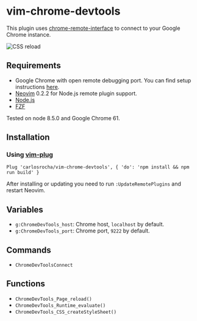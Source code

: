 # vim-chrome-devtools

This plugin uses [chrome-remote-interface](https://github.com/cyrus-and/chrome-remote-interface)
to connect to your Google Chrome instance.

![CSS reload](https://user-images.githubusercontent.com/312351/39974298-73a352ea-56ed-11e8-88a3-9e4846ac6cae.gif)

## Requirements

- Google Chrome with open remote debugging port. You can find setup instructions [here](https://chromedevtools.github.io/devtools-protocol/).
- [Neovim](https://neovim.io) 0.2.2 for Node.js remote plugin support.
- [Node.js](https://nodejs.org)
- [FZF](https://github.com/junegunn/fzf.vim)

Tested on node 8.5.0 and Google Chrome 61.

## Installation

### Using [vim-plug](https://github.com/junegunn/vim-plug)

```
Plug 'carlosrocha/vim-chrome-devtools', { 'do': 'npm install && npm run build' }
```

After installing or updating you need to run `:UpdateRemotePlugins` and restart Neovim.

## Variables

- `g:ChromeDevTools_host`: Chrome host, `localhost` by default.
- `g:ChromeDevTools_port`: Chrome port, `9222` by default.

## Commands

- `ChromeDevToolsConnect`

## Functions

- `ChromeDevTools_Page_reload()`
- `ChromeDevTools_Runtime_evaluate()`
- `ChromeDevTools_CSS_createStyleSheet()`
